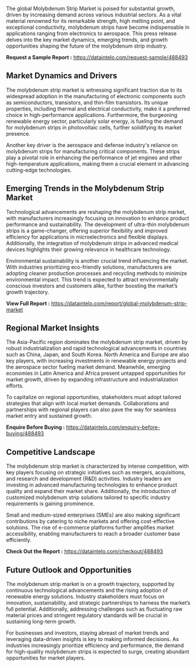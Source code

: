 The global Molybdenum Strip Market is poised for substantial growth, driven by increasing demand across various industrial sectors. As a vital material renowned for its remarkable strength, high melting point, and exceptional conductivity, molybdenum strips have become indispensable in applications ranging from electronics to aerospace. This press release delves into the key market dynamics, emerging trends, and growth opportunities shaping the future of the molybdenum strip industry.

**Request a Sample Report :** https://dataintelo.com/request-sample/488493

## Market Dynamics and Drivers

The molybdenum strip market is witnessing significant traction due to its widespread adoption in the manufacturing of electronic components such as semiconductors, transistors, and thin-film transistors. Its unique properties, including thermal and electrical conductivity, make it a preferred choice in high-performance applications. Furthermore, the burgeoning renewable energy sector, particularly solar energy, is fueling the demand for molybdenum strips in photovoltaic cells, further solidifying its market presence.

Another key driver is the aerospace and defense industry's reliance on molybdenum strips for manufacturing critical components. These strips play a pivotal role in enhancing the performance of jet engines and other high-temperature applications, making them a crucial element in advancing cutting-edge technologies.

## Emerging Trends in the Molybdenum Strip Market

Technological advancements are reshaping the molybdenum strip market, with manufacturers increasingly focusing on innovation to enhance product performance and sustainability. The development of ultra-thin molybdenum strips is a game-changer, offering superior flexibility and improved efficiency for applications in microelectronics and flexible displays. Additionally, the integration of molybdenum strips in advanced medical devices highlights their growing relevance in healthcare technology.

Environmental sustainability is another crucial trend influencing the market. With industries prioritizing eco-friendly solutions, manufacturers are adopting cleaner production processes and recycling methods to minimize environmental impact. This trend is expected to attract environmentally conscious investors and customers alike, further boosting the market’s growth trajectory.

**View Full Report :** https://dataintelo.com/report/global-molybdenum-strip-market

## Regional Market Insights

The Asia-Pacific region dominates the molybdenum strip market, driven by robust industrialization and rapid technological advancements in countries such as China, Japan, and South Korea. North America and Europe are also key players, with increasing investments in renewable energy projects and the aerospace sector fueling market demand. Meanwhile, emerging economies in Latin America and Africa present untapped opportunities for market growth, driven by expanding infrastructure and industrialization efforts.

To capitalize on regional opportunities, stakeholders must adopt tailored strategies that align with local market demands. Collaborations and partnerships with regional players can also pave the way for seamless market entry and sustained growth.

**Enquire Before Buying :** https://dataintelo.com/enquiry-before-buying/488493

## Competitive Landscape

The molybdenum strip market is characterized by intense competition, with key players focusing on strategic initiatives such as mergers, acquisitions, and research and development (R&D) activities. Industry leaders are investing in advanced manufacturing technologies to enhance product quality and expand their market share. Additionally, the introduction of customized molybdenum strip solutions tailored to specific industry requirements is gaining prominence.

Small and medium-sized enterprises (SMEs) are also making significant contributions by catering to niche markets and offering cost-effective solutions. The rise of e-commerce platforms further amplifies market accessibility, enabling manufacturers to reach a broader customer base efficiently.

**Check Out the Report :** https://dataintelo.com/checkout/488493

## Future Outlook and Opportunities

The molybdenum strip market is on a growth trajectory, supported by continuous technological advancements and the rising adoption of renewable energy solutions. Industry stakeholders must focus on innovation, sustainability, and strategic partnerships to harness the market’s full potential. Additionally, addressing challenges such as fluctuating raw material prices and stringent regulatory standards will be crucial in sustaining long-term growth.

For businesses and investors, staying abreast of market trends and leveraging data-driven insights is key to making informed decisions. As industries increasingly prioritize efficiency and performance, the demand for high-quality molybdenum strips is expected to surge, creating abundant opportunities for market players.
